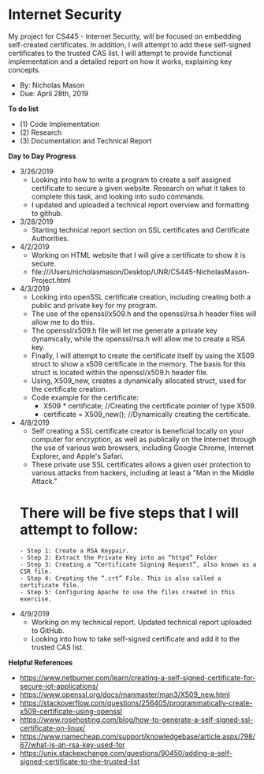 # Internet Security
My project for CS445 - Internet Security, will be focused on embedding self-created certificates. In addition, I will attempt to add these self-signed certificates to the trusted CAS list. I will attempt to provide functional implementation and a detailed report on how it works, explaining key concepts.
- By: Nicholas Mason
- Due: April 28th, 2019

**To do list**
- (1) Code Implementation 
- (2) Research
- (3) Documentation and Technical Report

**Day to Day Progress**
- 3/26/2019 
  - Looking into how to write a program to create a self assigned certificate to secure a given website. Research on what it takes to complete this task, and looking into sudo commands.
  - I updated and uploaded a technical report overview and formatting to github.
- 3/28/2019
  - Starting technical report section on SSL certificates and Certificate Authorities.
- 4/2/2019
  - Working on HTML website that I will give a certificate to show it is secure. 
  - file:///Users/nicholasmason/Desktop/UNR/CS445-NicholasMason-Project.html
- 4/3/2019
  - Looking into openSSL certificate creation, including creating both a public and private key for my program. 
  - The use of the openssl/x509.h and the openssl/rsa.h header files will allow me to do this. 
  - The openssl/x509.h file will let me generate a private key dynamically, while the openssl/rsa.h will allow me to create a RSA key. 
  - Finally, I will attempt to create the certificate itself by using the X509 struct to show a x509 certificate in the memory. The basis for this struct is located within the openssl/x509.h header file. 
  - Using, X509_new, creates a dynamically allocated struct, used for the certificate creation.
  - Code example for the certificate: 
    - X509 * certificate;              //Creating the certificate pointer of type X509.
    - certificate = X509_new();        //Dynamically creating the certificate.
- 4/8/2019
  - Self creating a SSL certificate creator is beneficial locally on your computer for encryption, as well as publically on the Internet through the use of various web browsers, including Google Chrome, Internet Explorer, and Apple's Safari.
  - These private use SSL certificates allows a given user protection to various attacks from hackers, including at least a "Man in the Middle Attack."
  # There will be five steps that I will attempt to follow: 
      - Step 1: Create a RSA Keypair.
      - Step 2: Extract the Private Key into an “httpd” Folder
      - Step 3: Creating a “Certificate Signing Request”, also known as a CSR file.
      - Step 4: Creating the “.crt” File. This is also called a certificate file.
      - Step 5: Configuring Apache to use the files created in this exercise.
- 4/9/2019
  - Working on my technical report. Updated technical report uploaded to GitHub.
  - Looking into how to take self-signed certificate and add it to the trusted CAS list.

**Helpful References**
- https://www.netburner.com/learn/creating-a-self-signed-certificate-for-secure-iot-applications/
- https://www.openssl.org/docs/manmaster/man3/X509_new.html
- https://stackoverflow.com/questions/256405/programmatically-create-x509-certificate-using-openssl
- https://www.rosehosting.com/blog/how-to-generate-a-self-signed-ssl-certificate-on-linux/
- https://www.namecheap.com/support/knowledgebase/article.aspx/798/67/what-is-an-rsa-key-used-for
- https://unix.stackexchange.com/questions/90450/adding-a-self-signed-certificate-to-the-trusted-list
